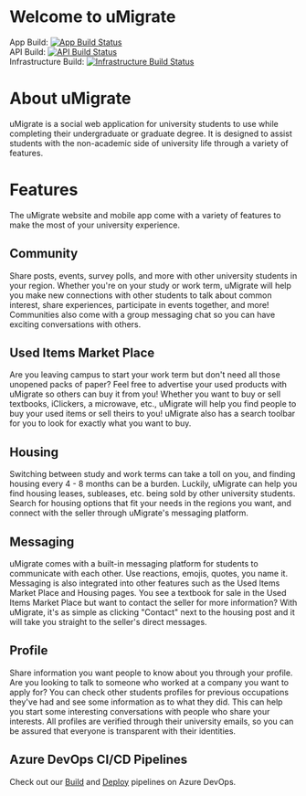 # Welcome to uMigrate
App Build: [![App Build Status](https://dev.azure.com/Team-uMigrate/umigrate/_apis/build/status/umigrate-app?branchName=main)](https://dev.azure.com/Team-uMigrate/umigrate/_build/latest?definitionId=4&branchName=main)  
API Build: [![API Build Status](https://dev.azure.com/Team-uMigrate/umigrate/_apis/build/status/umigrate-api?branchName=main)](https://dev.azure.com/Team-uMigrate/umigrate/_build/latest?definitionId=1&branchName=main)  
Infrastructure Build: [![Infrastructure Build Status](https://dev.azure.com/Team-uMigrate/umigrate/_apis/build/status/umigrate-infrastructure?branchName=main)](https://dev.azure.com/Team-uMigrate/umigrate/_build/latest?definitionId=2&branchName=main)


# About uMigrate
uMigrate is a social web application for university students to use while completing their undergraduate or graduate degree. It is designed to assist students with the non-academic side of university life through a variety of features.

# Features
The uMigrate website and mobile app come with a variety of features to make the most of your university experience.

## Community
Share posts, events, survey polls, and more with other university students in your region. Whether you're on your study or work term, uMigrate will help you make new connections with other students to talk about common interest, share experiences, participate in events together, and more! Communities also come with a group messaging chat so you can have exciting conversations with others.

## Used Items Market Place
Are you leaving campus to start your work term but don't need all those unopened packs of paper? Feel free to advertise your used products with uMigrate so others can buy it from you! Whether you want to buy or sell textbooks, iClickers, a microwave, etc., uMigrate will help you find people to buy your used items or sell theirs to you! uMigrate also has a search toolbar for you to look for exactly what you want to buy.

## Housing
Switching between study and work terms can take a toll on you, and finding housing every 4 - 8 months can be a burden. Luckily, uMigrate can help you find housing leases, subleases, etc. being sold by other university students. Search for housing options that fit your needs in the regions you want, and connect with the seller through uMigrate's messaging platform.

## Messaging
uMigrate comes with a built-in messaging platform for students to communicate with each other. Use reactions, emojis, quotes, you name it. Messaging is also integrated into other features such as the Used Items Market Place and Housing pages. You see a textbook for sale in the Used Items Market Place but want to contact the seller for more information? With uMigrate, it's as simple as clicking "Contact" next to the housing post and it will take you straight to the seller's direct messages.

## Profile
Share information you want people to know about you through your profile. Are you looking to talk to someone who worked at a company you want to apply for? You can check other students profiles for previous occupations they've had and see some information as to what they did. This can help you start some interesting conversations with people who share your interests. All profiles are verified through their university emails, so you can be assured that everyone is transparent with their identities.


## Azure DevOps CI/CD Pipelines
Check out our [Build](https://dev.azure.com/Team-uMigrate/umigrate/_build) and [Deploy](https://dev.azure.com/Team-uMigrate/umigrate/_release) pipelines on Azure DevOps.
